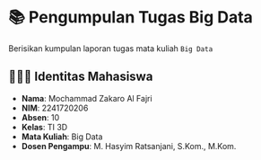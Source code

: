 # 📚 Pengumpulan Tugas Big Data  
Berisikan kumpulan laporan tugas mata kuliah ``Big Data``

## 👨‍🎓🚀 Identitas Mahasiswa  
- **Nama**: Mochammad Zakaro Al Fajri  
- **NIM**: 2241720206  
- **Absen**: 10  
- **Kelas**: TI 3D  
- **Mata Kuliah**: Big Data  
- **Dosen Pengampu**: M. Hasyim Ratsanjani, S.Kom., M.Kom.  